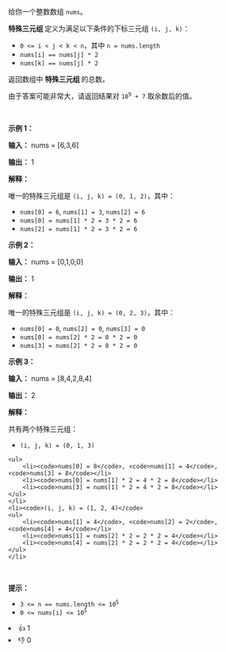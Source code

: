 <p>给你一个整数数组 <code>nums</code>。</p>

<p><strong>特殊三元组 </strong>定义为满足以下条件的下标三元组 <code>(i, j, k)</code>：</p>

<ul> 
 <li><code>0 &lt;= i &lt; j &lt; k &lt; n</code>，其中 <code>n = nums.length</code></li> 
 <li><code>nums[i] == nums[j] * 2</code></li> 
 <li><code>nums[k] == nums[j] * 2</code></li> 
</ul>

<p>返回数组中&nbsp;<strong>特殊三元组&nbsp;</strong>的总数。</p>

<p>由于答案可能非常大，请返回结果对 <code>10<sup>9</sup> + 7</code> 取余数后的值。</p>

<p>&nbsp;</p>

<p><strong class="example">示例 1：</strong></p>

<div class="example-block"> 
 <p><strong>输入：</strong> <span class="example-io">nums = [6,3,6]</span></p> 
</div>

<p><strong>输出：</strong> <span class="example-io">1</span></p>

<p><strong>解释：</strong></p>

<p>唯一的特殊三元组是 <code>(i, j, k) = (0, 1, 2)</code>，其中：</p>

<ul> 
 <li><code>nums[0] = 6</code>, <code>nums[1] = 3</code>, <code>nums[2] = 6</code></li> 
 <li><code>nums[0] = nums[1] * 2 = 3 * 2 = 6</code></li> 
 <li><code>nums[2] = nums[1] * 2 = 3 * 2 = 6</code></li> 
</ul>

<p><strong class="example">示例 2：</strong></p>

<div class="example-block"> 
 <p><strong>输入：</strong> <span class="example-io">nums = [0,1,0,0]</span></p> 
</div>

<p><strong>输出：</strong> <span class="example-io">1</span></p>

<p><strong>解释：</strong></p>

<p>唯一的特殊三元组是 <code>(i, j, k) = (0, 2, 3)</code>，其中：</p>

<ul> 
 <li><code>nums[0] = 0</code>, <code>nums[2] = 0</code>, <code>nums[3] = 0</code></li> 
 <li><code>nums[0] = nums[2] * 2 = 0 * 2 = 0</code></li> 
 <li><code>nums[3] = nums[2] * 2 = 0 * 2 = 0</code></li> 
</ul>

<p><strong class="example">示例 3：</strong></p>

<div class="example-block"> 
 <p><strong>输入：</strong> <span class="example-io">nums = [8,4,2,8,4]</span></p> 
</div>

<p><strong>输出：</strong> <span class="example-io">2</span></p>

<p><strong>解释：</strong></p>

<p>共有两个特殊三元组：</p>

<ul> 
 <li><code>(i, j, k) = (0, 1, 3)</code> </li>
</ul>

    <ul>
    	<li><code>nums[0] = 8</code>, <code>nums[1] = 4</code>, <code>nums[3] = 8</code></li>
    	<li><code>nums[0] = nums[1] * 2 = 4 * 2 = 8</code></li>
    	<li><code>nums[3] = nums[1] * 2 = 4 * 2 = 8</code></li>
    </ul>
    </li>
    <li><code>(i, j, k) = (1, 2, 4)</code>
    <ul>
    	<li><code>nums[1] = 4</code>, <code>nums[2] = 2</code>, <code>nums[4] = 4</code></li>
    	<li><code>nums[1] = nums[2] * 2 = 2 * 2 = 4</code></li>
    	<li><code>nums[4] = nums[2] * 2 = 2 * 2 = 4</code></li>
    </ul>
    </li>


<p>&nbsp;</p>

<p><strong>提示：</strong></p>

<ul> 
 <li><code>3 &lt;= n == nums.length &lt;= 10<sup>5</sup></code></li> 
 <li><code>0 &lt;= nums[i] &lt;= 10<sup>5</sup></code></li> 
</ul>

<div><li>👍 1</li><li>👎 0</li></div>